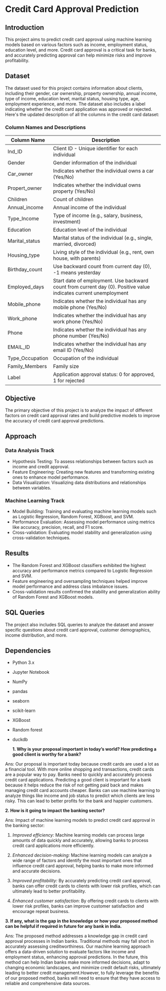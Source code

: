 # Credit Card Approval Prediction

## Introduction
This project aims to predict credit card approval using machine learning models based on various factors such as income, employment status, education level, and more. Credit card approval is a critical task for banks, and accurately predicting approval can help minimize risks and improve profitability.

## Dataset
The dataset used for this project contains information about clients, including their gender, car ownership, property ownership, annual income, type of income, education level, marital status, housing type, age, employment experience, and more. The dataset also includes a label indicating whether the credit card application was approved or rejected.
Here's the updated description of all the columns in the credit card dataset:

### Column Names and Descriptions

| Column Name       | Description                                                                                                      |
|-------------------|------------------------------------------------------------------------------------------------------------------|
| Ind_ID            | Client ID - Unique identifier for each individual                                                                |
| Gender            | Gender information of the individual                                                                             |
| Car_owner         | Indicates whether the individual owns a car (Yes/No)                                                             |
| Propert_owner     | Indicates whether the individual owns property (Yes/No)                                                          |
| Children          | Count of children                                                                                                |
| Annual_income     | Annual income of the individual                                                                                  |
| Type_Income       | Type of income (e.g., salary, business, investment)                                                              |
| Education         | Education level of the individual                                                                                |
| Marital_status    | Marital status of the individual (e.g., single, married, divorced)                                               |
| Housing_type      | Living style of the individual (e.g., rent, own house, with parents)                                             |
| Birthday_count    | Use backward count from current day (0), -1 means yesterday                                                      |
| Employed_days     | Start date of employment. Use backward count from current day (0). Positive value indicates current unemployment |
| Mobile_phone      | Indicates whether the individual has any mobile phone (Yes/No)                                                   |
| Work_phone        | Indicates whether the individual has any work phone (Yes/No)                                                     |
| Phone             | Indicates whether the individual has any phone number (Yes/No)                                                   |
| EMAIL_ID          | Indicates whether the individual has any email ID (Yes/No)                                                       |
| Type_Occupation   | Occupation of the individual                                                                                     |
| Family_Members    | Family size                                                                                                      |
| Label             | Application approval status: 0 for approved, 1 for rejected                                                      |



## Objective
The primary objective of this project is to analyze the impact of different factors on credit card approval rates and build predictive models to improve the accuracy of credit card approval predictions.

## Approach
### Data Analysis Track
- Hypothesis Testing: To assess relationships between factors such as income and credit approval.
- Feature Engineering: Creating new features and transforming existing ones to enhance model performance.
- Data Visualization: Visualizing data distributions and relationships between variables.

### Machine Learning Track
- Model Building: Training and evaluating machine learning models such as Logistic Regression, Random Forest, XGBoost, and SVM.
- Performance Evaluation: Assessing model performance using metrics like accuracy, precision, recall, and F1 score.
- Cross-validation: Evaluating model stability and generalization using cross-validation techniques.

## Results
- The Random Forest and XGBoost classifiers exhibited the highest accuracy and performance metrics compared to Logistic Regression and SVM.
- Feature engineering and oversampling techniques helped improve model performance and address class imbalance issues.
- Cross-validation results confirmed the stability and generalization ability of Random Forest and XGBoost models.

## SQL Queries
The project also includes SQL queries to analyze the dataset and answer specific questions about credit card approval, customer demographics, income distribution, and more.


## Dependencies
- Python 3.x
- Jupyter Notebook
- NumPy
- pandas
- seaborn
- scikit-learn
- XGBoost
- Random forest
- duckdb

  **1. Why is your proposal important in today’s world? How predicting a good client is worthy for a bank?**
  
Ans: Our proposal is important today because credit cards are used a lot as a financial tool. With more online shopping and transactions, credit cards are a popular way to pay. Banks need to quickly and 
     accurately process credit card applications. Predicting a good client is important for a bank because it helps reduce the risk of not getting paid back and makes managing credit card accounts cheaper. Banks 
    can use machine learning to analyze things like income and job status to predict which clients are less risky. This can lead to better profits for the bank and happier customers.

**2. How is it going to impact the banking sector?**

Ans: Impact of machine learning models to predict credit card approval in the banking sector:

1. *Improved efficiency:* Machine learning models can process large amounts of data quickly and accurately, allowing banks to process credit card applications more efficiently.

2. *Enhanced decision-making:* Machine learning models can analyze a wide range of factors and identify the most important ones that influence credit card approval, helping banks to make more informed and 
    accurate decisions.

3. *Improved profitability:* By accurately predicting credit card approval, banks can offer credit cards to clients with lower risk profiles, which can ultimately lead to better profitability.

4. *Enhanced customer satisfaction*: By offering credit cards to clients with lower risk profiles, banks can improve customer satisfaction and encourage repeat business.

**3. If any, what is the gap in the knowledge or how your proposed method can be helpful if required in future for any bank in India.**

Ans: The proposed method addresses a knowledge gap in credit card approval processes in Indian banks. Traditional methods may fall short in accurately assessing creditworthiness. Our machine learning approach 
     offers a data-driven solution to evaluate factors like income and employment status, enhancing approval predictions. In the future, this method can help Indian banks make more informed decisions, adapt to 
     changing economic landscapes, and minimize credit default risks, ultimately leading to better credit management.However, to fully leverage the benefits of our proposed method, banks will need to ensure that 
     they have access to reliable and comprehensive data sources.
